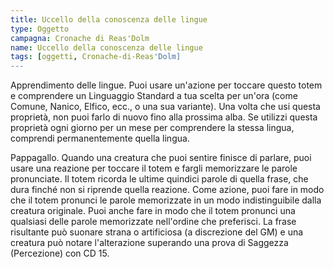 ```yaml
---
title: Uccello della conoscenza delle lingue
type: Oggetto
campagna: Cronache di Reas'Dolm
name: Uccello della conoscenza delle lingue
tags: [oggetti, Cronache-di-Reas'Dolm]
---
```


Apprendimento delle lingue. Puoi usare un'azione per toccare questo totem e comprendere un Linguaggio Standard a tua scelta per un'ora (come Comune, Nanico, Elfico, ecc., o una sua variante). Una volta che usi questa proprietà, non puoi farlo di nuovo fino alla prossima alba. Se utilizzi questa proprietà ogni giorno per un mese per comprendere la stessa lingua, comprendi permanentemente quella lingua. 

Pappagallo. Quando una creatura che puoi sentire finisce di parlare, puoi usare una reazione per toccare il totem e fargli memorizzare le parole pronunciate. Il totem ricorda le ultime quindici parole di quella frase, che dura finché non si riprende quella reazione. Come azione, puoi fare in modo che il totem pronunci le parole memorizzate in un modo indistinguibile dalla creatura originale. Puoi anche fare in modo che il totem pronunci una qualsiasi delle parole memorizzate nell'ordine che preferisci. La frase risultante può suonare strana o artificiosa (a discrezione del GM) e una creatura può notare l'alterazione superando una prova di Saggezza (Percezione) con CD 15.